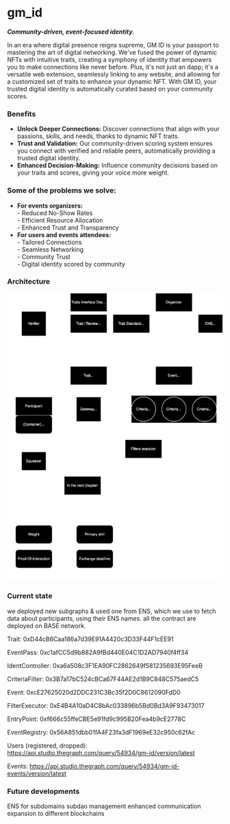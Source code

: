 # gm_id
***Community-driven, event-focused identity.***

In an era where digital presence reigns supreme, GM ID is your passport to mastering the art of digital networking. We've fused the power of dynamic NFTs with intuitive traits, creating a symphony of identity that empowers you to make connections like never before. Plus, it's not just an dapp; it's a versatile web extension, seamlessly linking to any website, and allowing for a customized set of traits to enhance your dynamic NFT. With GM ID, your trusted digital identity is automatically curated based on your community scores.

### Benefits 
- **Unlock Deeper Connections:** Discover connections that align with your passions, skills, and needs, thanks to dynamic NFT traits.
- **Trust and Validation:** Our community-driven scoring system ensures you connect with verified and reliable peers, automatically providing a trusted digital identity.
- **Enhanced Decision-Making:** Influence community decisions based on your traits and scores, giving your voice more weight.

### Some of the problems we solve:
- **For events organizers:**
<br>- Reduced No-Show Rates
<br>- Efficient Resource Allocation
<br>- Enhanced Trust and Transparency
- **For users and events attendees:**
<br>- Tailored Connections
<br>- Seamless Networking
<br>- Community Trust
<br>- Digital identity scored by community


### Architecture

![Drag Racing](flow.svg)


### Current state
we deployed new subgraphs & used one from ENS, which we use to fetch data about participants, using their ENS names.
all the contract are deployed on BASE network.


Trait: 0xD44cB6Caa186a7d39E91A4420c3D33F44F1cEE91

EventPass: 0xc1afCC5d9b882A9fBd440E04C1D2AD7940f4ff34

IdentController: 0xa6a508c3F1EA90FC2862649f581235693E95FeeB

CriteriaFilter: 0x3B7a17bC524cBCa67F44AE2d1B9C848C575aedC5

Event: 0xcE27625020d2DDC231C3Bc35f2D0C8612090FdD0

FilterExecutor: 0xE4B4A10aD4C8bAc033896b5Bd0Bd3A9F93473017

EntryPoint: 0xf666c55ffeCBE5e91fd9c995B20Fea4b9cE2778C

EventRegistry: 0x56A851dbb01fA4F23fa3dF1969eE32c950c62fAc

Users (registered, dropped): https://api.studio.thegraph.com/query/54934/gm-id/version/latest

Events: https://api.studio.thegraph.com/query/54934/gm-id-events/version/latest

### Future developments
ENS for subdomains
subdao management
enhanced communication 
expansion to different blockchains

